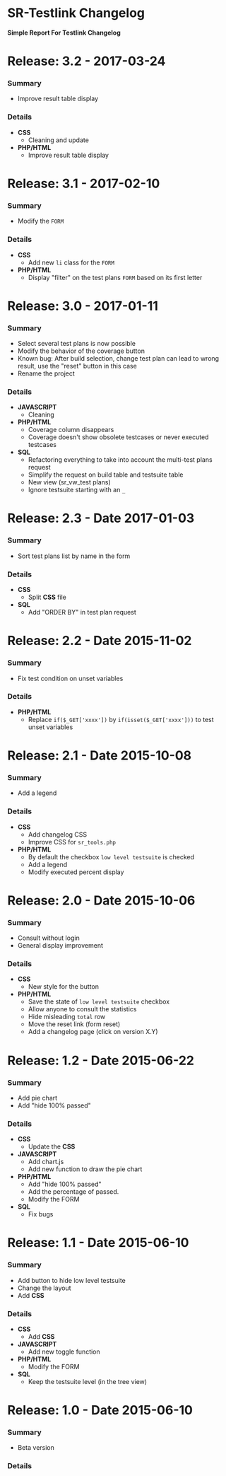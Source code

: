 


# SR-Testlink Changelog

**Simple Report For Testlink Changelog**



# Release: 3.2 - 2017-03-24


### Summary

* Improve result table display

### Details

* **CSS**
	* Cleaning and update
* **PHP/HTML**
	* Improve result table display



# Release: 3.1 - 2017-02-10


### Summary

* Modify the ``FORM``

### Details

* **CSS**
	* Add new ``li`` class for the ``FORM``
* **PHP/HTML**
	* Display "filter" on the test plans ``FORM`` based on its first letter



# Release: 3.0 - 2017-01-11


### Summary

* Select several test plans is now possible
* Modify the behavior of the coverage button
* Known bug: After build selection, change test plan can lead to wrong result,
  use the "reset" button in this case
* Rename the project

### Details

* **JAVASCRIPT**
	* Cleaning
* **PHP/HTML**
	* Coverage column disappears
	* Coverage doesn't show obsolete testcases or never executed testcases
* **SQL**
	* Refactoring everything to take into account the multi-test plans request
	* Simplify the request on build table and testsuite table
	* New view (sr_vw_test plans)
	* Ignore testsuite starting with an ``_``



# Release: 2.3 - Date 2017-01-03


### Summary

* Sort test plans list by name in the form


### Details

* **CSS**
	* Split **CSS** file
* **SQL**
	* Add "ORDER BY" in test plan request



# Release: 2.2 - Date 2015-11-02


### Summary

* Fix test condition on unset variables

### Details

* **PHP/HTML**
	* Replace ``if($_GET['xxxx'])`` by ``if(isset($_GET['xxxx']))`` to test
	  unset variables



# Release: 2.1 - Date 2015-10-08


### Summary

* Add a legend


### Details

* **CSS**
	* Add changelog CSS
	* Improve CSS for ``sr_tools.php``
* **PHP/HTML**
	* By default the checkbox ``low level testsuite`` is checked
	* Add a legend
	* Modify executed percent display



# Release: 2.0 - Date 2015-10-06


### Summary

* Consult without login
* General display improvement


### Details

* **CSS**
	* New style for the button
* **PHP/HTML**
	* Save the state of ``low level testsuite`` checkbox
	* Allow anyone to consult the statistics
	* Hide misleading ``total`` row
	* Move the reset link (form reset)
	* Add a changelog page (click on version X.Y)



# Release: 1.2 - Date 2015-06-22


### Summary

* Add pie chart
* Add "hide 100% passed"


### Details

* **CSS**
	* Update the **CSS**
* **JAVASCRIPT**
	* Add chart.js
	* Add new function to draw the pie chart
* **PHP/HTML**
	* Add "hide 100% passed"
	* Add the percentage of passed.
	* Modify the FORM
* **SQL**
	* Fix bugs



# Release: 1.1 - Date 2015-06-10


### Summary

* Add button to hide low level testsuite
* Change the layout
* Add **CSS**


### Details

* **CSS**
	* Add **CSS**
* **JAVASCRIPT**
	* Add new toggle function
* **PHP/HTML**
	* Modify the FORM
* **SQL**
	* Keep the testsuite level (in the tree view)



# Release: 1.0 - Date 2015-06-10


### Summary

* Beta version

### Details





